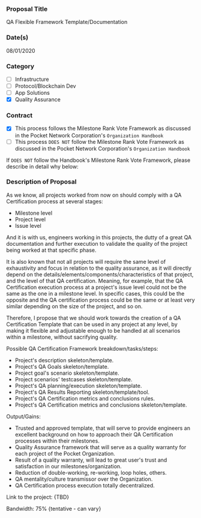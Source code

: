 ### Proposal Title 
QA Flexible Framework Template/Documentation
### Date(s)
08/01/2020
### Category
- [ ] Infrastructure
- [ ] Protocol/Blockchain Dev
- [ ] App Solutions
- [x] Quality Assurance
### Contract
- [x] This process follows the Milestone Rank Vote Framework as discussed in the Pocket Network Corporation's `Organization Handbook`
- [ ] This process `DOES NOT` follow the Milestone Rank Vote Framework as discussed in the Pocket Network Corporation's `Organization Handbook`

If `DOES NOT` follow the Handbook's Milestone Rank Vote Framework, please describe in detail why below:

### Description of Proposal
As we know, all projects worked from now on should comply with a QA Certification process at several stages:
- Milestone level
- Project level
- Issue level

And it is with us, engineers working in this projects, the dutty of a great QA documentation and further execution to validate the quality of the project being worked at that specific phase.

It is also known that not all projects will require the same level of exhaustivity and focus in relation to the quality assurance, as it will directly depend on the details/elements/components/characteristics of that project, and the level of that QA certification. Meaning, for example, that the QA Certification execution process at a project's issue level could not be the same as the one in a milestone level. In specific cases, this could be the opposite and the QA certification process could be the same or at least very similar depending on the size of the project, and so on.

Therefore, I propose that we should work towards the creation of a QA Certification Template that can be used in any project at any level, by making it flexible and adjustable enough to be handled at all scenarios within a milestone, without sacrifying quality.

Possible QA Certification Framework breakdown/tasks/steps:
- Project's description skeleton/template.
- Project's QA Goals skeleton/template.
- Project goal's scenario skeleton/template.
- Project scenarios' testcases skeleton/template.
- Project's QA planning/execution skeleton/template.
- Project's QA Results Reporting skeleton/template/tool.
- Project's QA Certification metrics and conclusions rules.
- Project's QA Certification metrics and conclusions skeleton/template.

Output/Gains:
- Trusted and approved template, that will serve to provide engineers an excellent background on how to approach their QA Certification processes within their milestones.
- Quality Assurance framework that will serve as a quality warranty for each project of the Pocket Organization.
- Result of a quality warranty, will lead to great user's trust and satisfaction in our milestones/organization.
- Reduction of double-working, re-working, loop holes, others.
- QA mentality/culture transmissor over the Organization.
- QA Certification process execution totally decentralized.

Link to the project:
{TBD}

Bandwidth:
75% {tentative - can vary}